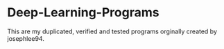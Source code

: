 # Deep-Learning-Programs
This are my duplicated, verified and tested programs orginally created by josephlee94.
